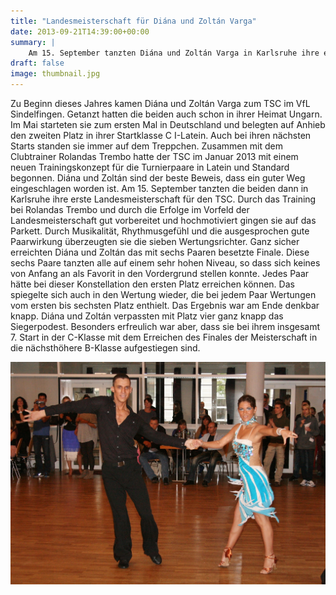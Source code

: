 ```yaml
---
title: "Landesmeisterschaft für Diána und Zoltán Varga"
date: 2013-09-21T14:39:00+00:00
summary: |
    Am 15. September tanzten Diána und Zoltán Varga in Karlsruhe ihre erste Landesmeisterschaft für den TSC. Durch das Training bei Rolandas Trembo und durch die Erfolge im Vorfeld der Landesmeisterschaft gut vorbereitet und hochmotiviert gingen sie auf das Parkett. Durch Musikalität, Rhythmusgefühl und die ausgesprochen gute Paarwirkung überzeugten sie die sieben Wertungsrichter.
draft: false
image: thumbnail.jpg
---
```


Zu Beginn dieses Jahres kamen Diána und Zoltán Varga zum TSC im VfL Sindelfingen. Getanzt hatten die beiden auch schon in ihrer Heimat Ungarn. Im Mai starteten sie zum ersten Mal in Deutschland und belegten auf Anhieb den zweiten Platz in ihrer Startklasse C I-Latein. Auch bei ihren nächsten Starts standen sie immer auf dem Treppchen. Zusammen mit dem Clubtrainer Rolandas Trembo hatte der TSC im Januar 2013 mit einem neuen Trainingskonzept für die Turnierpaare in Latein und Standard begonnen. Diána und Zoltán sind der beste Beweis, dass ein guter Weg eingeschlagen worden ist. Am 15. September tanzten die beiden dann in Karlsruhe ihre erste Landesmeisterschaft für den TSC. Durch das Training bei Rolandas Trembo und durch die Erfolge im Vorfeld der Landesmeisterschaft gut vorbereitet und hochmotiviert gingen sie auf das Parkett. Durch Musikalität, Rhythmusgefühl und die ausgesprochen gute Paarwirkung überzeugten sie die sieben Wertungsrichter. Ganz sicher erreichten Diána und Zoltán das mit sechs Paaren besetzte Finale. Diese sechs Paare tanzten alle auf einem sehr hohen Niveau, so dass sich keines von Anfang an als Favorit in den Vordergrund stellen konnte. Jedes Paar hätte bei dieser Konstellation den ersten Platz erreichen können. Das spiegelte sich auch in den Wertung wieder, die bei jedem Paar Wertungen vom ersten bis sechsten Platz enthielt. Das Ergebnis war am Ende denkbar knapp. Diána und Zoltán verpassten mit Platz vier ganz knapp das Siegerpodest. Besonders erfreulich war aber, dass sie bei ihrem insgesamt 7. Start in der C-Klasse mit dem Erreichen des Finales der Meisterschaft in die nächsthöhere B-Klasse aufgestiegen sind.

![files/vfl/2013/201309/IMG_9556.JPG](IMG_9556.JPG)


